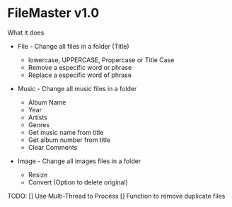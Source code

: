 # FileMaster v1.0

What it does

* File - Change all files in a folder (Title)
  * lowercase, UPPERCASE, Propercase or Title Case
  * Remove a especific word or phrase
  * Replace a especific word of phrase
	
* Music - Change all music files in a folder
  * Album Name
  * Year
  * Artists
  * Genres
  * Get music name from title 
  * Get album number from title
  * Clear Comments

* Image - Change all images files in a folder
  * Resize
  * Convert (Option to delete original)



TODO: 
[] Use Multi-Thread to Process
[] Function to remove duplicate files
